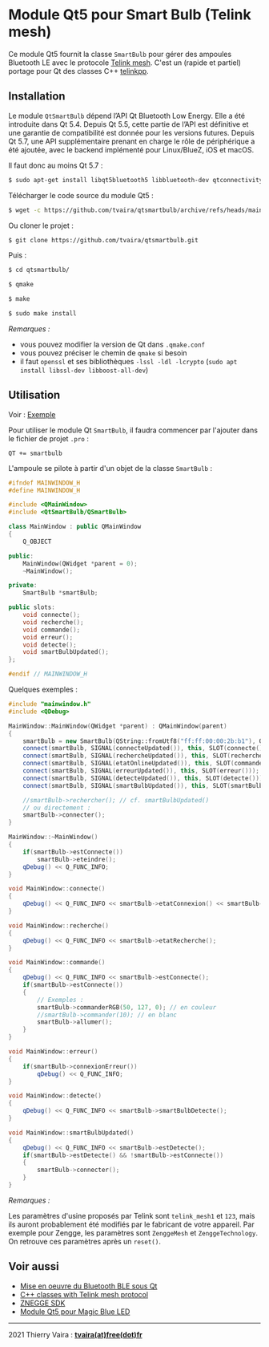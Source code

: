 # Module Qt5 pour Smart Bulb (Telink mesh)

Ce module Qt5 fournit la classe `SmartBulb` pour gérer des ampoules Bluetooth LE avec le protocole [Telink mesh](http://wiki.telink-semi.cn/wiki/protocols/Telink-Mesh/). C'est un (rapide et partiel) portage pour Qt des classes C++ [telinkpp](https://github.com/vpaeder/telinkpp/).

## Installation

Le module `QtSmartBulb` dépend l’API Qt Bluetooth Low Energy. Elle a été introduite dans Qt 5.4. Depuis Qt 5.5, cette partie de l’API est définitive et une garantie de compatibilité est donnée pour les versions futures. Depuis Qt 5.7, une API supplémentaire prenant en charge le rôle de périphérique a été ajoutée, avec le backend implémenté pour Linux/BlueZ, iOS et macOS.

Il faut donc au moins Qt 5.7 :

```sh
$ sudo apt-get install libqt5bluetooth5 libbluetooth-dev qtconnectivity5-dev qtconnectivity5-examples
```

Télécharger le code source du module Qt5 :

```sh
$ wget -c https://github.com/tvaira/qtsmartbulb/archive/refs/heads/main.zip
```

Ou cloner le projet :

```sh
$ git clone https://github.com/tvaira/qtsmartbulb.git
```

Puis :

```sh
$ cd qtsmartbulb/

$ qmake

$ make

$ sudo make install
```

_Remarques :_

- vous pouvez modifier la version de Qt dans `.qmake.conf`
- vous pouvez préciser le chemin de `qmake` si besoin
- il faut `openssl` et ses bibliothèques `-lssl -ldl -lcrypto` (`sudo apt install libssl-dev libboost-all-dev`)

## Utilisation

Voir : [Exemple](https://github.com/tvaira/qtsmartbulb/tree/main/examples/)

Pour utiliser le module Qt `SmartBulb`, il faudra commencer par l'ajouter dans le fichier de projet `.pro` :

```
QT += smartbulb
```

L'ampoule se pilote à partir d'un objet de la classe `SmartBulb` :

```cpp
#ifndef MAINWINDOW_H
#define MAINWINDOW_H

#include <QMainWindow>
#include <QtSmartBulb/QSmartBulb>

class MainWindow : public QMainWindow
{
    Q_OBJECT

public:
    MainWindow(QWidget *parent = 0);
    ~MainWindow();

private:
    SmartBulb *smartBulb;

public slots:
    void connecte();
    void recherche();
    void commande();
    void erreur();
    void detecte();
    void smartBulbUpdated();
};

#endif // MAINWINDOW_H
```

Quelques exemples :

```cpp
#include "mainwindow.h"
#include <QDebug>

MainWindow::MainWindow(QWidget *parent) : QMainWindow(parent)
{
    smartBulb = new SmartBulb(QString::fromUtf8("ff:ff:00:00:2b:b1"), QString::fromUtf8("Bulb2BB1"), QString::fromUtf8("password"), this);
    connect(smartBulb, SIGNAL(connecteUpdated()), this, SLOT(connecte()));
    connect(smartBulb, SIGNAL(rechercheUpdated()), this, SLOT(recherche()));
    connect(smartBulb, SIGNAL(etatOnlineUpdated()), this, SLOT(commande()));
    connect(smartBulb, SIGNAL(erreurUpdated()), this, SLOT(erreur()));
    connect(smartBulb, SIGNAL(detecteUpdated()), this, SLOT(detecte()));
    connect(smartBulb, SIGNAL(smartBulbUpdated()), this, SLOT(smartBulbUpdated()));

    //smartBulb->rechercher(); // cf. smartBulbUpdated()
    // ou directement :
    smartBulb->connecter();
}

MainWindow::~MainWindow()
{
    if(smartBulb->estConnecte())
        smartBulb->eteindre();
    qDebug() << Q_FUNC_INFO;
}

void MainWindow::connecte()
{
    qDebug() << Q_FUNC_INFO << smartBulb->etatConnexion() << smartBulb->estConnecte();
}

void MainWindow::recherche()
{
    qDebug() << Q_FUNC_INFO << smartBulb->etatRecherche();
}

void MainWindow::commande()
{
    qDebug() << Q_FUNC_INFO << smartBulb->estConnecte();
    if(smartBulb->estConnecte())
    {
        // Exemples :
        smartBulb->commanderRGB(50, 127, 0); // en couleur
        //smartBulb->commander(10); // en blanc
        smartBulb->allumer();
    }
}

void MainWindow::erreur()
{
    if(smartBulb->connexionErreur())
        qDebug() << Q_FUNC_INFO;
}

void MainWindow::detecte()
{
    qDebug() << Q_FUNC_INFO << smartBulb->smartBulbDetecte();
}

void MainWindow::smartBulbUpdated()
{
    qDebug() << Q_FUNC_INFO << smartBulb->estDetecte();
    if(smartBulb->estDetecte() && !smartBulb->estConnecte())
    {
        smartBulb->connecter();
    }
}
```

_Remarques :_

Les paramètres d'usine proposés par Telink sont `telink_mesh1` et `123`, mais ils auront probablement été modifiés par le fabricant de votre appareil. Par exemple pour Zengge, les paramètres sont `ZenggeMesh` et `ZenggeTechnology`. On retrouve ces paramètres après un `reset()`.

## Voir aussi

- [Mise en oeuvre du Bluetooth BLE sous Qt](http://tvaira.free.fr/bts-sn/activites/activite-ble/activite-ble-qt.html#bluetooth-le-et-qt5)
- [C++ classes with Telink mesh protocol](https://github.com/vpaeder/telinkpp/)
- [ZNEGGE SDK](https://github.com/ZNEGGE-SDK)
- [Module Qt5 pour Magic Blue LED](https://github.com/tvaira/qtmagicblueled)

---
2021 Thierry Vaira : **[tvaira(at)free(dot)fr](tvaira@free.fr)**
